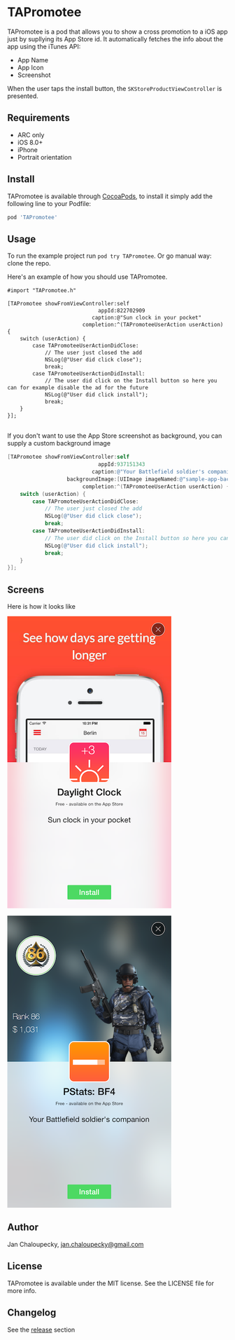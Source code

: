 # TAPromotee
TAPromotee is a pod that allows you to show a cross promotion to a iOS app just by supllying its App Store id. It automatically fetches the info about the app using the iTunes API:

- App Name
- App Icon
- Screenshot 

When the user taps the install button, the `SKStoreProductViewController` is presented.


## Requirements

- ARC only
- iOS 8.0+
- iPhone
- Portrait orientation

## Install

TAPromotee is available through [CocoaPods](http://cocoapods.org), to install
it simply add the following line to your Podfile:

```ruby
pod 'TAPromotee'
```

## Usage

To run the example project run `pod try TAPromotee`. Or go manual way: clone the repo.

Here's an example of how you should use TAPromotee. 

```objc
#import "TAPromotee.h"
```




```objc
[TAPromotee showFromViewController:self 
                             appId:822702909 
                           caption:@"Sun clock in your pocket" 
                        completion:^(TAPromoteeUserAction userAction) {
    switch (userAction) {
        case TAPromoteeUserActionDidClose:
            // The user just closed the add
            NSLog(@"User did click close");
            break;
        case TAPromoteeUserActionDidInstall:
            // The user did click on the Install button so here you can for example disable the ad for the future
            NSLog(@"User did click install");
            break;
    }
}];
    
```

If you don't want to use the App Store screenshot as background, you can supply a custom background image

```objective-c
[TAPromotee showFromViewController:self
                             appId:937151343
                           caption:@"Your Battlefield soldier's companion"
                   backgroundImage:[UIImage imageNamed:@"sample-app-background"]
                        completion:^(TAPromoteeUserAction userAction) {
    switch (userAction) {
        case TAPromoteeUserActionDidClose:
            // The user just closed the add
            NSLog(@"User did click close");
            break;
        case TAPromoteeUserActionDidInstall:
            // The user did click on the Install button so here you can for example disable the ad for the future
            NSLog(@"User did click install");
            break;
    }
}];
```

## Screens

Here is how it looks like


![](Example/Screens/Screen1.png)

![](Example/Screens/Screen2.png)


## Author

Jan Chaloupecky, jan.chaloupecky@gmail.com

## License

TAPromotee is available under the MIT license. See the LICENSE file for more info.

## Changelog
See the [release](https://github.com/JanC/TAPromotee/releases) section


